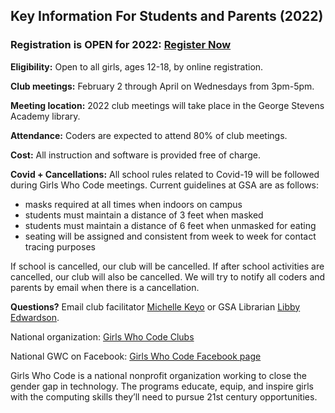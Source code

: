## Key Information For Students and Parents (2022)


<div class="regbox">
 <h3>Registration is OPEN for 2022: <a href="http://bluehillgwc.com/registration">Register Now</a></h3>
</div>
 
**Eligibility:** Open to all girls, ages 12-18, by online registration.

**Club meetings:** February 2 through April on Wednesdays from 3pm-5pm.

**Meeting location:** 2022 club meetings will take place in the George Stevens Academy library.

**Attendance:** Coders are expected to attend 80% of club meetings.

**Cost:** All instruction and software is provided free of charge.

**Covid + Cancellations:** All school rules related to Covid-19 will be followed during Girls Who Code meetings. Current guidelines at GSA are as follows:
<ul>
 <li>masks required at all times when indoors on campus</li>
 <li>students must maintain a distance of 3 feet when masked</li>
 <li>students must maintain a distance of 6 feet when unmasked for eating</li>
 <li>seating will be assigned and consistent from week to week for contact tracing purposes</li>
</ul>

If school is cancelled, our club will be cancelled. If after school activities are cancelled, our club will also be cancelled. We will try to notify all coders and parents by email when there is a cancellation. 

**Questions?** Email club facilitator [Michelle Keyo](mailto:staff@bluehillgwc.com) or GSA Librarian [Libby Edwardson](mailto:l.edwardson@georgestevens.org).

National organization: <a href="https://girlswhocode.com/programs/clubs-program" target="_blank">Girls Who Code Clubs</a>

National GWC on Facebook: <a href="https://www.facebook.com/GirlsWhoCode" target="_blank">Girls Who Code Facebook page</a>

Girls Who Code is a national nonprofit organization working to close the gender gap in technology. The programs educate, equip, and inspire girls with the computing skills they’ll need to pursue 21st century opportunities.

<!--## 2019 Session Slides
* [Session 1 (1-9-2019)](https://docs.google.com/presentation/d/1H3xNAiKhyphFkc5UQOWOCnoUua84UeFV1fKoX9fJEp0/edit?usp=sharing)
* [Session 2 (1-16-2019)](https://docs.google.com/presentation/d/17ySJWp8ubtW10HstlyntTLn1J3P54trx6a4tzSsOgH0/edit?usp=sharing)
* [Session 3 (1-23-2019)](https://docs.google.com/presentation/d/1aXgGQPhrYd4SZwmNOaLfNm8B6i_2VGezMZCNj2THevY/edit?usp=sharing)
* [Session 4 (1-30-2019)](https://docs.google.com/presentation/d/1WcWXeZPuLMBlvoykuqZLmow8lZBmWtFNjXbjBkYRqdw/edit?usp=sharing)
* [Session 5 (2-6-2019)](https://docs.google.com/presentation/d/1OniuV7IO7T3NpryhiFxom7F5fSlqx-hK1p8DRdqFFg0/edit?usp=sharing)
* [Session 6 (3-6-2019)](https://docs.google.com/presentation/d/1mDJKo8PAz0D9rWrZV4Izn228SjPIlmS7Mh7C6r_oGCc/edit?usp=sharing)
* [Session 7 (3-13-2019)](https://docs.google.com/presentation/d/1bxwasQuKfdDXW-WUvcKHxlWHl9VQDu5eGRBsxWKtNyc/edit?usp=sharing)
* [Session 8 (3-20-2019)](https://docs.google.com/presentation/d/1TZFKEzw1iqwZPlDgFwrcoEnq5hOXtArLEEGAiMAn5Jc/edit?usp=sharing)
* [Session 9 (3-27-2019)](https://docs.google.com/presentation/d/1t2mne-QdZMeiiVrs0ARfksOUnQfwGc6lPtWla6u3HY0/edit?usp=sharing)
* [Session 10 (4-10-2019)](https://docs.google.com/presentation/d/1jV_VVEiJqC8FHRxq0zoBL_VSVgRzcEp4125Vw7C8XvQ/edit?usp=sharing)
* [Session 11 (4-24-2019)](https://docs.google.com/presentation/d/1Aodqu4gANYUi48elukin8a7067tToIbqAxVrE-i4HXk/edit?usp=sharing)
* [Session 12 (5-1-2019)](https://docs.google.com/presentation/d/1FJpUY6RYf8QIlGmcMQQj3o2MwogNhqpc7EDmbYfUv-U/edit?usp=sharing)


## 2018 CS Impact Project
* [Getting Involved with Local Causes and Businesses](/2018/)

## 2017 CS Impact Project
* [Activity Finder](/2017/)-->

